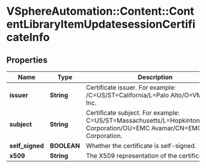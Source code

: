 # VSphereAutomation::Content::ContentLibraryItemUpdatesessionCertificateInfo

## Properties
Name | Type | Description | Notes
------------ | ------------- | ------------- | -------------
**issuer** | **String** | Certificate issuer. For example: /C&#x3D;US/ST&#x3D;California/L&#x3D;Palo Alto/O&#x3D;VMware, Inc. | 
**subject** | **String** | Certificate subject. For example: C&#x3D;US/ST&#x3D;Massachusetts/L&#x3D;Hopkinton/O&#x3D;EMC Corporation/OU&#x3D;EMC Avamar/CN&#x3D;EMC Corporation. | 
**self_signed** | **BOOLEAN** | Whether the certificate is self-signed. | 
**x509** | **String** | The X509 representation of the certificate. | 


